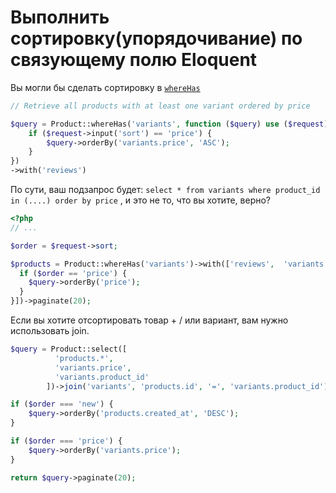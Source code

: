 # Выполнить сортировку(упорядочивание) по связующему полю Eloquent

Вы могли бы сделать сортировку в [ `whereHas` ](https://laravel.com/docs/5.5/eloquent-relationships#querying-relationship-existence) 

```php
// Retrieve all products with at least one variant ordered by price

$query = Product::whereHas('variants', function ($query) use ($request) {
    if ($request->input('sort') == 'price') {
        $query->orderBy('variants.price', 'ASC');
    }
})
->with('reviews')
```

По сути, ваш подзапрос будет: `select * from variants where product_id in (....) order by price` , и это не то, что вы хотите, верно?

```php
<?php 
// ...

$order = $request->sort;

$products = Product::whereHas('variants')->with(['reviews',  'variants' => function($query) use ($order) {
  if ($order == 'price') {
    $query->orderBy('price');
  }
}])->paginate(20);

```

Если вы хотите отсортировать товар + / или вариант, вам нужно использовать join.

```php
$query = Product::select([
          'products.*',
          'variants.price',
          'variants.product_id'
        ])->join('variants', 'products.id', '=', 'variants.product_id');

if ($order === 'new') {
    $query->orderBy('products.created_at', 'DESC');
}

if ($order === 'price') {
    $query->orderBy('variants.price');
}

return $query->paginate(20);
```